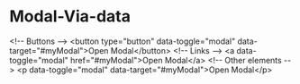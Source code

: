 # Modal-Via-data
&lt;!-- Buttons --> &lt;button type="button" data-toggle="modal" data-target="#myModal">Open Modal&lt;/button>  &lt;!-- Links --> &lt;a data-toggle="modal" href="#myModal">Open Modal&lt;/a>  &lt;!-- Other elements --> &lt;p data-toggle="modal" data-target="#myModal">Open Modal&lt;/p>
